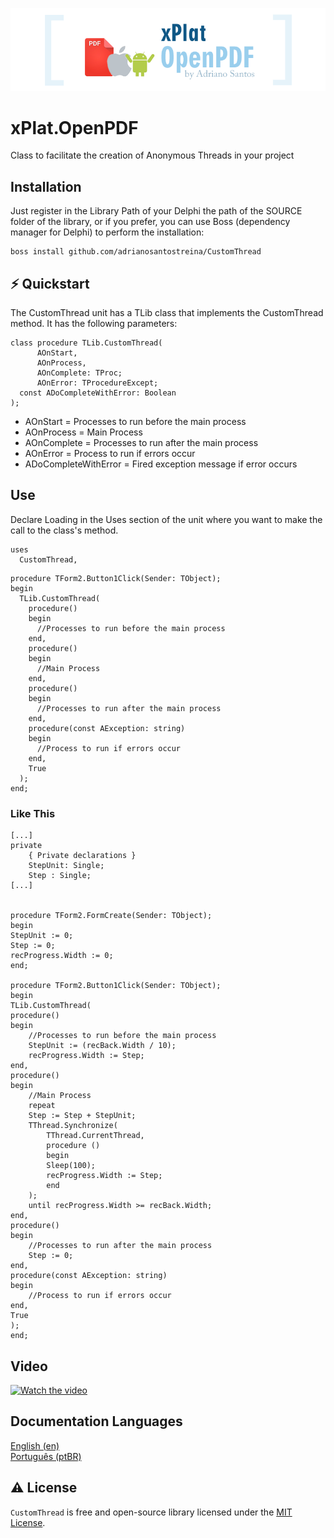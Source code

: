 <p align="center">
  <a href="https://github.com/adrianosantostreina/xPlat.OpenPDF/blob/main/image/logo.png">
    <img alt="CustomThread" src="https://github.com/adrianosantostreina/xPlat.OpenPDF/blob/main/image/logo.png">
  </a>
</p>

# xPlat.OpenPDF
Class to facilitate the creation of Anonymous Threads in your project

## Installation
Just register in the Library Path of your Delphi the path of the SOURCE folder of the library, or if you prefer, you can use Boss (dependency manager for Delphi) to perform the installation:
```
boss install github.com/adrianosantostreina/CustomThread
```

##  ⚡️ Quickstart
The CustomThread unit has a TLib class that implements the CustomThread method. It has the following parameters:

```delphi
class procedure TLib.CustomThread(
      AOnStart, 
      AOnProcess, 
      AOnComplete: TProc; 
      AOnError: TProcedureExcept;
  const ADoCompleteWithError: Boolean
);
```

<ul>
  <li>AOnStart = Processes to run before the main process</li>
  <li>AOnProcess = Main Process</li>
  <li>AOnComplete = Processes to run after the main process</li>
  <li>AOnError = Process to run if errors occur</li>
  <li>ADoCompleteWithError = Fired exception message if error occurs</li>
</ul>

## Use
Declare Loading in the Uses section of the unit where you want to make the call to the class's method.
```delphi
uses
  CustomThread,

```

```delphi
procedure TForm2.Button1Click(Sender: TObject);
begin
  TLib.CustomThread(
    procedure()
    begin
      //Processes to run before the main process
    end,
    procedure()
    begin
      //Main Process
    end,
    procedure()
    begin
      //Processes to run after the main process
    end,
    procedure(const AException: string)
    begin
      //Process to run if errors occur
    end,
    True
  );
end;
```

### Like This

```delphi
[...]
private
    { Private declarations }
    StepUnit: Single;
    Step : Single;
[...]


procedure TForm2.FormCreate(Sender: TObject);
begin
StepUnit := 0;
Step := 0;
recProgress.Width := 0;
end;

procedure TForm2.Button1Click(Sender: TObject);
begin
TLib.CustomThread(
procedure()
begin
    //Processes to run before the main process
    StepUnit := (recBack.Width / 10);
    recProgress.Width := Step;
end,
procedure()
begin
    //Main Process
    repeat
    Step := Step + StepUnit;
    TThread.Synchronize(
        TThread.CurrentThread,
        procedure ()
        begin
        Sleep(100);
        recProgress.Width := Step;
        end
    );
    until recProgress.Width >= recBack.Width;
end,
procedure()
begin
    //Processes to run after the main process
    Step := 0;
end,
procedure(const AException: string)
begin
    //Process to run if errors occur
end,
True
);
end;
```

## Video
[![Watch the video](https://github.com/adrianosantostreina/CustomThread/blob/main/viceo1.png)](https://youtu.be/A7VS0XyFFn0?sub_confirmation=1)


## Documentation Languages
[English (en)](https://github.com/adrianosantostreina/CustomThread/blob/main/README.md)<br>
[Português (ptBR)](https://github.com/adrianosantostreina/CustomThread/blob/main/README-ptBR.md)<br>

## ⚠️ License
`CustomThread` is free and open-source library licensed under the [MIT License](https://github.com/adrianosantostreina/CustomThread/blob/main/LICENSE.md). 